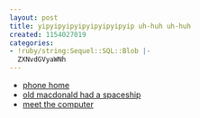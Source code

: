 ```yaml
---
layout: post
title: yipyipyipyipyipyipyipyip uh-huh uh-huh
created: 1154027019
categories:
- !ruby/string:Sequel::SQL::Blob |-
  ZXNvdGVyaWNh
---
```

<ul>
<li><a href="http://www.youtube.com/watch?v=MKX0RN19zc0 ">phone home</a></li>
<li><a href="http://www.youtube.com/watch?v=g5X7ztdd_6E&amp;NR">old macdonald had a spaceship</a></li>
<li><a href="http://www.youtube.com/watch?v=uriYIMa35Hg">meet the computer</a></li>
</ul>
